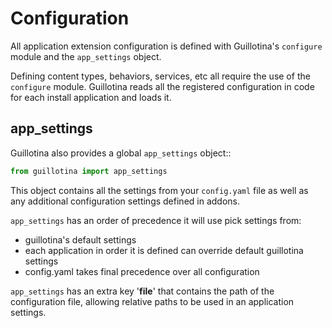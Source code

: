 # Configuration

All application extension configuration is defined with Guillotina's `configure`
module and the `app_settings` object.

Defining content types, behaviors, services, etc all require the use of the
`configure` module. Guillotina reads all the registered configuration in code
for each install application and loads it.

## app_settings

Guillotina also provides a global `app_settings` object::

```python
from guillotina import app_settings
```

This object contains all the settings from your `config.yaml` file as well as
any additional configuration settings defined in addons.

`app_settings` has an order of precedence it will use pick settings from:

 - guillotina's default settings
 - each application in order it is defined can override default guillotina settings
 - config.yaml takes final precedence over all configuration

`app_settings` has an extra key '__file__' that contains the path of the
configuration file, allowing relative paths to be used in an application
settings.

